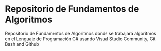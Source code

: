 # Repositorio de Fundamentos de Algoritmos

Repositorio de Fundamentos de Algoritmos donde se trabajará algoritmos en el Lenguaje de Programación C# usando Visual Studio Community, Git Bash and Github